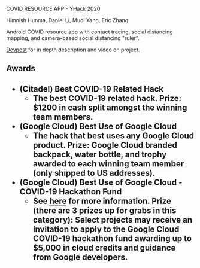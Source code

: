 COVID RESOURCE APP - YHack 2020

Himnish Hunma, Daniel Li, Mudi Yang, Eric Zhang

Android COVID resource app with contact tracing, social distancing mapping, and camera-based social distancing "ruler".

[Devpost](https://devpost.com/software/covid_resource_app) for in depth description and video on project. 

<h2>Awards<h2>

- (Citadel) Best COVID-19 Related Hack
  - The best COVID-19 related hack. Prize: $1200 in cash split amongst the winning team members.
- (Google Cloud) Best Use of Google Cloud
  - The hack that best uses any Google Cloud product. Prize: Google Cloud branded backpack, water bottle, and trophy awarded to each winning team member (only shipped to US addresses).
- (Google Cloud) Best Use of Google Cloud - COVID-19 Hackathon Fund
  - See [here](http://g.co/learncloud/hackathon-fund) for more information. Prize (there are 3 prizes up for grabs in this category): Select projects may receive an invitation to apply to the Google Cloud COVID-19 hackathon fund awarding up to $5,000 in cloud credits and guidance from Google developers.
